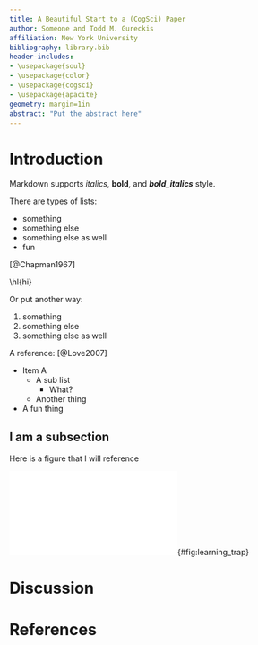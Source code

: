 ```yaml
---
title: A Beautiful Start to a (CogSci) Paper
author: Someone and Todd M. Gureckis
affiliation: New York University
bibliography: library.bib
header-includes:
- \usepackage{soul}
- \usepackage{color}
- \usepackage{cogsci}
- \usepackage{apacite}
geometry: margin=1in
abstract: "Put the abstract here"
---
```


# Introduction

Markdown supports _italics_, __bold__, and ___bold_italics___ style.

There are types of lists:

- something  
- something else  
- something else as well  
- fun

[@Chapman1967]

\hl{hi}

Or put another way:

1. something  
1. something else  
1. something else as well  

<!--
 This is a comment.  Using the AcademicMarkdownThis is a comment 
-->

A reference: [@Love2007]

* Item A
    - A sub list
        + What?
    - Another thing
* A fun thing

## I am a subsection

Here is a figure that I will reference

![This is my figure caption](figures/learning_trap.pdf){#fig:learning_trap}


# Discussion

# References